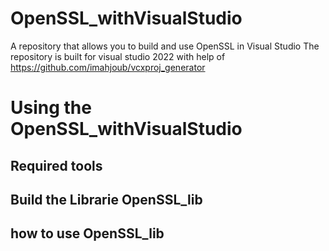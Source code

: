 # OpenSSL_withVisualStudio
A repository that allows you to build and use OpenSSL in Visual Studio
The repository is built for visual studio 2022 with help of https://github.com/imahjoub/vcxproj_generator

# Using the OpenSSL_withVisualStudio

## Required tools

## Build the Librarie OpenSSL_lib

## how to use OpenSSL_lib

